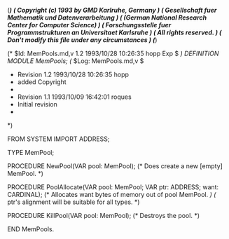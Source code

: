 (******************************************************************************)
(* Copyright (c) 1993 by GMD Karlruhe, Germany				      *)
(* Gesellschaft fuer Mathematik und Datenverarbeitung			      *)
(* (German National Research Center for Computer Science)		      *)
(* Forschungsstelle fuer Programmstrukturen an Universitaet Karlsruhe	      *)
(* All rights reserved.							      *)
(* Don't modify this file under any circumstances			      *)
(******************************************************************************)

(* $Id: MemPools.md,v 1.2 1993/10/28 10:26:35 hopp Exp $ *)
DEFINITION MODULE MemPools;
(* $Log: MemPools.md,v $
 * Revision 1.2  1993/10/28  10:26:35  hopp
 * added Copyright
 *
 * Revision 1.1  1993/10/09  16:42:01  roques
 * Initial revision
 *
 *)

  FROM SYSTEM IMPORT ADDRESS;

  TYPE
    MemPool;

  PROCEDURE NewPool(VAR pool: MemPool);
  (* Does create a new [empty] MemPool.	*)

  PROCEDURE PoolAllocate(VAR pool: MemPool; VAR ptr: ADDRESS; want: CARDINAL);
  (* Allocates want bytes of memory out of pool MemPool.	*)
  (* ptr's alignment will be suitable for all types.	*)

  PROCEDURE KillPool(VAR pool: MemPool);
  (* Destroys the pool. *)

END MemPools.
